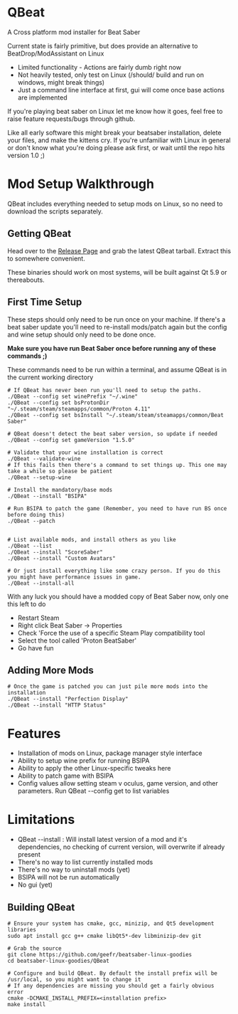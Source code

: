 # QBeat
A Cross platform mod installer for Beat Saber

Current state is fairly primitive, but does provide an alternative to BeatDrop/ModAssistant on Linux
- Limited functionality - Actions are fairly dumb right now
- Not heavily tested, only test on Linux (/should/ build and run on windows, might break things)
- Just a command line interface at first, gui will come once base actions are implemented


If you're playing beat saber on Linux let me know how it goes, feel free to raise feature requests/bugs through github.

Like all early software this might break your beatsaber installation, delete your files, and make the kittens cry.
If you're unfamiliar with Linux in general or don't know what you're doing please ask first, or wait until the repo hits version 1.0 ;)


# Mod Setup Walkthrough
QBeat includes everything needed to setup mods on Linux, so no need to download the scripts separately. 

## Getting QBeat
Head over to the [Release Page](https://github.com/geefr/beatsaber-linux-goodies/releases)  and grab the latest QBeat tarball. Extract this to somewhere convenient.

These binaries should work on most systems, will be built against Qt 5.9 or thereabouts.

## First Time Setup
These steps should only need to be run once on your machine.
If there's a beat saber update you'll need to re-install mods/patch again but the config and wine setup should only need to be done once.

**Make sure you have run Beat Saber once before running any of these commands ;)**

These commands need to be run within a terminal, and assume QBeat is in the current working directory

```
# If QBeat has never been run you'll need to setup the paths.
./QBeat --config set winePrefix "~/.wine"
./QBeat --config set bsProtonDir "~/.steam/steam/steamapps/common/Proton 4.11"
./QBeat --config set bsInstall "~/.steam/steam/steamapps/common/Beat Saber"

# QBeat doesn't detect the beat saber version, so update if needed
./QBeat --config set gameVersion "1.5.0"

# Validate that your wine installation is correct
./QBeat --validate-wine
# If this fails then there's a command to set things up. This one may take a while so please be patient
./QBeat --setup-wine

# Install the mandatory/base mods
./QBeat --install "BSIPA"

# Run BSIPA to patch the game (Remember, you need to have run BS once before doing this)
./QBeat --patch


# List available mods, and install others as you like
./QBeat --list
./QBeat --install "ScoreSaber"
./QBeat --install "Custom Avatars"

# Or just install everything like some crazy person. If you do this you might have performance issues in game.
./QBeat --install-all

```

With any luck you should have a modded copy of Beat Saber now, only one this left to do
- Restart Steam
- Right click Beat Saber -> Properties
- Check 'Force the use of a specific Steam Play compatibility tool
- Select the tool called 'Proton BeatSaber'
- Go have fun

## Adding More Mods
```
# Once the game is patched you can just pile more mods into the installation
./QBeat --install "Perfection Display"
./QBeat --install "HTTP Status"
```

# Features
- Installation of mods on Linux, package manager style interface
- Ability to setup wine prefix for running BSIPA
- Ability to apply the other Linux-specific tweaks here
- Ability to patch game with BSIPA
- Config values allow setting steam v oculus, game version, and other parameters. Run QBeat --config get to list variables

# Limitations
- QBeat --install : Will install latest version of a mod and it's dependencies, no checking of current version, will overwrite if already present
- There's no way to list currently installed mods
- There's no way to uninstall mods (yet)
- BSIPA will not be run automatically
- No gui (yet)

## Building QBeat

```
# Ensure your system has cmake, gcc, minizip, and Qt5 development libraries
sudo apt install gcc g++ cmake libQt5*-dev libminizip-dev git

# Grab the source
git clone https://github.com/geefr/beatsaber-linux-goodies
cd beatsaber-linux-goodies/QBeat

# Configure and build QBeat. By default the install prefix will be /usr/local, so you might want to change it
# If any dependencies are missing you should get a fairly obvious error
cmake -DCMAKE_INSTALL_PREFIX=<installation prefix>
make install
```
